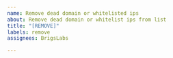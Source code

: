 ```yaml
---
name: Remove dead domain or whitelisted ips
about: Remove dead domain or whitelist ips from list
title: "[REMOVE]"
labels: remove
assignees: BrigsLabs

---
```



